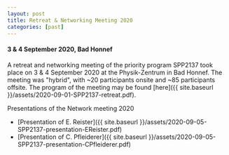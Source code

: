 ```yaml
---
layout: post
title: Retreat & Networking Meeting 2020
categories: [past]
---
```

#### 3 & 4 September 2020, Bad Honnef

A retreat and networking meeting of the priority program SPP2137 took place on 3 & 4 September 2020 at the Physik-Zentrum in Bad Honnef. The meeting was "hybrid", with ~20 participants onsite and ~85 participants offsite. The program of the meeting may be found [here]({{ site.baseurl }}/assets/2020-09-01-SPP2137-retreat.pdf).

Presentations of the Network meeting 2020
* [Presentation of E. Reister]({{ site.baseurl }}/assets/2020-09-05-SPP2137-presentation-EReister.pdf)
* [Presentation of C. Pfleiderer]({{ site.baseurl }}/assets/2020-09-05-SPP2137-presentation-CPfleiderer.pdf)
